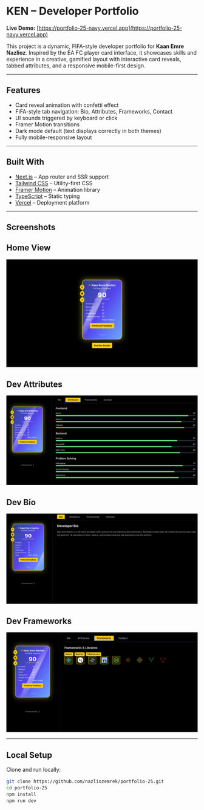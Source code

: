 # KEN – Developer Portfolio  
**Live Demo:** [https://portfolio-25-navy.vercel.app](https://portfolio-25-navy.vercel.app)

This project is a dynamic, FIFA-style developer portfolio for **Kaan Emre Nazlioz**. Inspired by the EA FC player card interface, it showcases skills and experience in a creative, gamified layout with interactive card reveals, tabbed attributes, and a responsive mobile-first design.

---

## Features

- Card reveal animation with confetti effect
- FIFA-style tab navigation: Bio, Attributes, Frameworks, Contact
- UI sounds triggered by keyboard or click
- Framer Motion transitions
- Dark mode default (text displays correctly in both themes)
- Fully mobile-responsive layout

---

## Built With

- [Next.js](https://nextjs.org/) – App router and SSR support
- [Tailwind CSS](https://tailwindcss.com/) – Utility-first CSS
- [Framer Motion](https://www.framer.com/motion/) – Animation library
- [TypeScript](https://www.typescriptlang.org/) – Static typing
- [Vercel](https://vercel.com/) – Deployment platform

---

## Screenshots

## Home View 
![Home View](public/screenshots//screenshot-home.png)

## Dev Attributes
![Attributes](public/screenshots/screenshot-attributes.png)
## Dev Bio
![Bio](public/screenshots/screenshots-bio.png)
## Dev Frameworks
![Frameworks](public/screenshots/screenshot-frameworks.png)


---

## Local Setup

Clone and run locally:

```bash
git clone https://github.com/nazliozemrek/portfolio-25.git
cd portfolio-25
npm install
npm run dev
